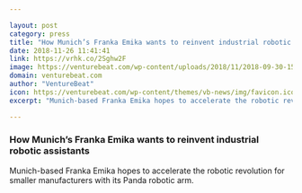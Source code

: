 ```yaml
---

layout: post
category: press
title: "How Munich’s Franka Emika wants to reinvent industrial robotic assistants"
date: 2018-11-26 11:41:41
link: https://vrhk.co/2Sghw2F
image: https://venturebeat.com/wp-content/uploads/2018/11/2018-09-30-15.57.36.jpg?w=800
domain: venturebeat.com
author: "VentureBeat"
icon: https://venturebeat.com/wp-content/themes/vb-news/img/favicon.ico
excerpt: "Munich-based Franka Emika hopes to accelerate the robotic revolution for smaller manufacturers with its Panda robotic arm."

---
```


### How Munich’s Franka Emika wants to reinvent industrial robotic assistants

Munich-based Franka Emika hopes to accelerate the robotic revolution for smaller manufacturers with its Panda robotic arm.